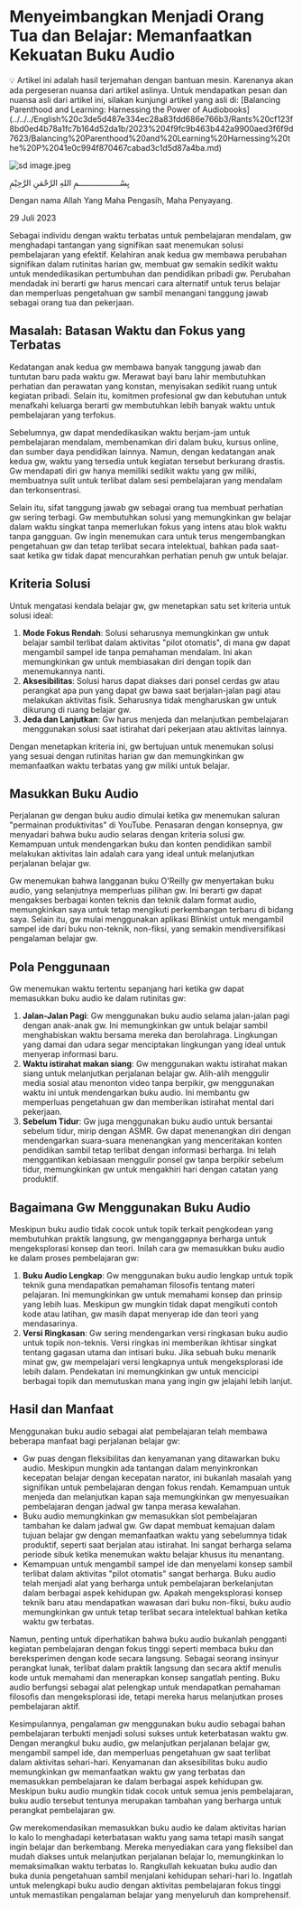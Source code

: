 # Menyeimbangkan Menjadi Orang Tua dan Belajar: Memanfaatkan Kekuatan Buku Audio

<aside>
💡 Artikel ini adalah hasil terjemahan dengan bantuan mesin. Karenanya akan ada pergeseran nuansa dari artikel aslinya. Untuk mendapatkan pesan dan  nuansa asli dari artikel ini, silakan kunjungi artikel yang asli di: [Balancing Parenthood and Learning: Harnessing the Power of Audiobooks](../../../English%20c3de5d487e334ec28a83fdd686e766b3/Rants%20cf123f8bd0ed4b78a1fc7b164d52da1b/2023%204f9fc9b463b442a9900aed3f6f9d7623/Balancing%20Parenthood%20and%20Learning%20Harnessing%20the%20P%2041e0c994f870467cabad3c1d5d87a4ba.md)

</aside>

![sd image.jpeg](../../../English%20c3de5d487e334ec28a83fdd686e766b3/Rants%20cf123f8bd0ed4b78a1fc7b164d52da1b/2023%204f9fc9b463b442a9900aed3f6f9d7623/Balancing%20Parenthood%20and%20Learning%20Harnessing%20the%20P%2041e0c994f870467cabad3c1d5d87a4ba/sd_image.jpeg)

بِسْــــــــــــــــــمِ اللهِ الرَّحْمَنِ الرَّحِيْمِ

Dengan nama Allah Yang Maha Pengasih, Maha Penyayang.

29 Juli 2023

Sebagai individu dengan waktu terbatas untuk pembelajaran mendalam, gw menghadapi tantangan yang signifikan saat menemukan solusi pembelajaran yang efektif. Kelahiran anak kedua gw membawa perubahan signifikan dalam rutinitas harian gw, membuat gw semakin sedikit waktu untuk mendedikasikan pertumbuhan dan pendidikan pribadi gw. Perubahan mendadak ini berarti gw harus mencari cara alternatif untuk terus belajar dan memperluas pengetahuan gw sambil menangani tanggung jawab sebagai orang tua dan pekerjaan.

## Masalah: Batasan Waktu dan Fokus yang Terbatas

Kedatangan anak kedua gw membawa banyak tanggung jawab dan tuntutan baru pada waktu gw. Merawat bayi baru lahir membutuhkan perhatian dan perawatan yang konstan, menyisakan sedikit ruang untuk kegiatan pribadi. Selain itu, komitmen profesional gw dan kebutuhan untuk menafkahi keluarga berarti gw membutuhkan lebih banyak waktu untuk pembelajaran yang terfokus.

Sebelumnya, gw dapat mendedikasikan waktu berjam-jam untuk pembelajaran mendalam, membenamkan diri dalam buku, kursus online, dan sumber daya pendidikan lainnya. Namun, dengan kedatangan anak kedua gw, waktu yang tersedia untuk kegiatan tersebut berkurang drastis. Gw mendapati diri gw hanya memiliki sedikit waktu yang gw miliki, membuatnya sulit untuk terlibat dalam sesi pembelajaran yang mendalam dan terkonsentrasi.

Selain itu, sifat tanggung jawab gw sebagai orang tua membuat perhatian gw sering terbagi. Gw membutuhkan solusi yang memungkinkan gw belajar dalam waktu singkat tanpa memerlukan fokus yang intens atau blok waktu tanpa gangguan. Gw ingin menemukan cara untuk terus mengembangkan pengetahuan gw dan tetap terlibat secara intelektual, bahkan pada saat-saat ketika gw tidak dapat mencurahkan perhatian penuh gw untuk belajar.

## Kriteria Solusi

Untuk mengatasi kendala belajar gw, gw menetapkan satu set kriteria untuk solusi ideal:

1. **Mode Fokus Rendah**: Solusi seharusnya memungkinkan gw untuk belajar sambil terlibat dalam aktivitas "pilot otomatis", di mana gw dapat mengambil sampel ide tanpa pemahaman mendalam. Ini akan memungkinkan gw untuk membiasakan diri dengan topik dan menemukannya nanti.
2. **Aksesibilitas**: Solusi harus dapat diakses dari ponsel cerdas gw atau perangkat apa pun yang dapat gw bawa saat berjalan-jalan pagi atau melakukan aktivitas fisik. Seharusnya tidak mengharuskan gw untuk dikurung di ruang belajar gw.
3. **Jeda dan Lanjutkan**: Gw harus menjeda dan melanjutkan pembelajaran menggunakan solusi saat istirahat dari pekerjaan atau aktivitas lainnya.

Dengan menetapkan kriteria ini, gw bertujuan untuk menemukan solusi yang sesuai dengan rutinitas harian gw dan memungkinkan gw memanfaatkan waktu terbatas yang gw miliki untuk belajar.

## Masukkan Buku Audio

Perjalanan gw dengan buku audio dimulai ketika gw menemukan saluran "permainan produktivitas" di YouTube. Penasaran dengan konsepnya, gw menyadari bahwa buku audio selaras dengan kriteria solusi gw. Kemampuan untuk mendengarkan buku dan konten pendidikan sambil melakukan aktivitas lain adalah cara yang ideal untuk melanjutkan perjalanan belajar gw.

Gw menemukan bahwa langganan buku O'Reilly gw menyertakan buku audio, yang selanjutnya memperluas pilihan gw. Ini berarti gw dapat mengakses berbagai konten teknis dan teknik dalam format audio, memungkinkan saya untuk tetap mengikuti perkembangan terbaru di bidang saya. Selain itu, gw mulai menggunakan aplikasi Blinkist untuk mengambil sampel ide dari buku non-teknik, non-fiksi, yang semakin mendiversifikasi pengalaman belajar gw.

## Pola Penggunaan

Gw menemukan waktu tertentu sepanjang hari ketika gw dapat memasukkan buku audio ke dalam rutinitas gw:

1. **Jalan-Jalan Pagi**: Gw menggunakan buku audio selama jalan-jalan pagi dengan anak-anak gw. Ini memungkinkan gw untuk belajar sambil menghabiskan waktu bersama mereka dan berolahraga. Lingkungan yang damai dan udara segar menciptakan lingkungan yang ideal untuk menyerap informasi baru.
2. **Waktu istirahat makan siang**: Gw menggunakan waktu istirahat makan siang untuk melanjutkan perjalanan belajar gw. Alih-alih menggulir media sosial atau menonton video tanpa berpikir, gw menggunakan waktu ini untuk mendengarkan buku audio. Ini membantu gw memperluas pengetahuan gw dan memberikan istirahat mental dari pekerjaan.
3. **Sebelum Tidur**: Gw juga menggunakan buku audio untuk bersantai sebelum tidur, mirip dengan ASMR. Gw dapat menenangkan diri dengan mendengarkan suara-suara menenangkan yang menceritakan konten pendidikan sambil tetap terlibat dengan informasi berharga. Ini telah menggantikan kebiasaan menggulir ponsel gw tanpa berpikir sebelum tidur, memungkinkan gw untuk mengakhiri hari dengan catatan yang produktif.

## Bagaimana Gw Menggunakan Buku Audio

Meskipun buku audio tidak cocok untuk topik terkait pengkodean yang membutuhkan praktik langsung, gw menganggapnya berharga untuk mengeksplorasi konsep dan teori. Inilah cara gw memasukkan buku audio ke dalam proses pembelajaran gw:

1. **Buku Audio Lengkap**: Gw menggunakan buku audio lengkap untuk topik teknik guna mendapatkan pemahaman filosofis tentang materi pelajaran. Ini memungkinkan gw untuk memahami konsep dan prinsip yang lebih luas. Meskipun gw mungkin tidak dapat mengikuti contoh kode atau latihan, gw masih dapat menyerap ide dan teori yang mendasarinya.
2. **Versi Ringkasan**: Gw sering mendengarkan versi ringkasan buku audio untuk topik non-teknis. Versi ringkas ini memberikan ikhtisar singkat tentang gagasan utama dan intisari buku. Jika sebuah buku menarik minat gw, gw mempelajari versi lengkapnya untuk mengeksplorasi ide lebih dalam. Pendekatan ini memungkinkan gw untuk mencicipi berbagai topik dan memutuskan mana yang ingin gw jelajahi lebih lanjut.

## Hasil dan Manfaat

Menggunakan buku audio sebagai alat pembelajaran telah membawa beberapa manfaat bagi perjalanan belajar gw:

- Gw puas dengan fleksibilitas dan kenyamanan yang ditawarkan buku audio. Meskipun mungkin ada tantangan dalam menyinkronkan kecepatan belajar dengan kecepatan narator, ini bukanlah masalah yang signifikan untuk pembelajaran dengan fokus rendah. Kemampuan untuk menjeda dan melanjutkan kapan saja memungkinkan gw menyesuaikan pembelajaran dengan jadwal gw tanpa merasa kewalahan.
- Buku audio memungkinkan gw memasukkan slot pembelajaran tambahan ke dalam jadwal gw. Gw dapat membuat kemajuan dalam tujuan belajar gw dengan memanfaatkan waktu yang sebelumnya tidak produktif, seperti saat berjalan atau istirahat. Ini sangat berharga selama periode sibuk ketika menemukan waktu belajar khusus itu menantang.
- Kemampuan untuk mengambil sampel ide dan menyelami konsep sambil terlibat dalam aktivitas "pilot otomatis" sangat berharga. Buku audio telah menjadi alat yang berharga untuk pembelajaran berkelanjutan dalam berbagai aspek kehidupan gw. Apakah mengeksplorasi konsep teknik baru atau mendapatkan wawasan dari buku non-fiksi, buku audio memungkinkan gw untuk tetap terlibat secara intelektual bahkan ketika waktu gw terbatas.

Namun, penting untuk diperhatikan bahwa buku audio bukanlah pengganti kegiatan pembelajaran dengan fokus tinggi seperti membaca buku dan bereksperimen dengan kode secara langsung. Sebagai seorang insinyur perangkat lunak, terlibat dalam praktik langsung dan secara aktif menulis kode untuk memahami dan menerapkan konsep sangatlah penting. Buku audio berfungsi sebagai alat pelengkap untuk mendapatkan pemahaman filosofis dan mengeksplorasi ide, tetapi mereka harus melanjutkan proses pembelajaran aktif.

Kesimpulannya, pengalaman gw menggunakan buku audio sebagai bahan pembelajaran terbukti menjadi solusi sukses untuk keterbatasan waktu gw. Dengan merangkul buku audio, gw melanjutkan perjalanan belajar gw, mengambil sampel ide, dan memperluas pengetahuan gw saat terlibat dalam aktivitas sehari-hari. Kenyamanan dan aksesibilitas buku audio memungkinkan gw memanfaatkan waktu gw yang terbatas dan memasukkan pembelajaran ke dalam berbagai aspek kehidupan gw. Meskipun buku audio mungkin tidak cocok untuk semua jenis pembelajaran, buku audio tersebut tentunya merupakan tambahan yang berharga untuk perangkat pembelajaran gw.

Gw merekomendasikan memasukkan buku audio ke dalam aktivitas harian lo kalo lo menghadapi keterbatasan waktu yang sama tetapi masih sangat ingin belajar dan berkembang. Mereka menyediakan cara yang fleksibel dan mudah diakses untuk melanjutkan perjalanan belajar lo, memungkinkan lo memaksimalkan waktu terbatas lo. Rangkullah kekuatan buku audio dan buka dunia pengetahuan sambil menjalani kehidupan sehari-hari lo. Ingatlah untuk melengkapi buku audio dengan aktivitas pembelajaran fokus tinggi untuk memastikan pengalaman belajar yang menyeluruh dan komprehensif.
